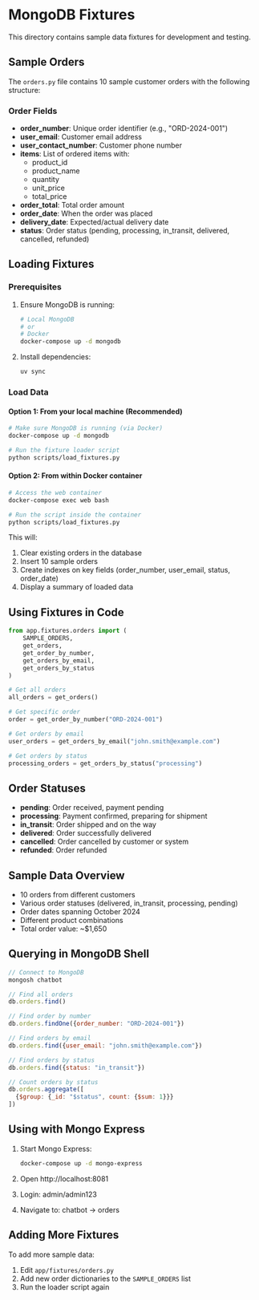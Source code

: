 # MongoDB Fixtures

This directory contains sample data fixtures for development and testing.

## Sample Orders

The `orders.py` file contains 10 sample customer orders with the following structure:

### Order Fields
- **order_number**: Unique order identifier (e.g., "ORD-2024-001")
- **user_email**: Customer email address
- **user_contact_number**: Customer phone number
- **items**: List of ordered items with:
  - product_id
  - product_name
  - quantity
  - unit_price
  - total_price
- **order_total**: Total order amount
- **order_date**: When the order was placed
- **delivery_date**: Expected/actual delivery date
- **status**: Order status (pending, processing, in_transit, delivered, cancelled, refunded)

## Loading Fixtures

### Prerequisites
1. Ensure MongoDB is running:
   ```bash
   # Local MongoDB
   # or
   # Docker
   docker-compose up -d mongodb
   ```

2. Install dependencies:
   ```bash
   uv sync
   ```

### Load Data

#### Option 1: From your local machine (Recommended)
```bash
# Make sure MongoDB is running (via Docker)
docker-compose up -d mongodb

# Run the fixture loader script
python scripts/load_fixtures.py
```

#### Option 2: From within Docker container
```bash
# Access the web container
docker-compose exec web bash

# Run the script inside the container
python scripts/load_fixtures.py
```

This will:
1. Clear existing orders in the database
2. Insert 10 sample orders
3. Create indexes on key fields (order_number, user_email, status, order_date)
4. Display a summary of loaded data

## Using Fixtures in Code

```python
from app.fixtures.orders import (
    SAMPLE_ORDERS,
    get_orders,
    get_order_by_number,
    get_orders_by_email,
    get_orders_by_status
)

# Get all orders
all_orders = get_orders()

# Get specific order
order = get_order_by_number("ORD-2024-001")

# Get orders by email
user_orders = get_orders_by_email("john.smith@example.com")

# Get orders by status
processing_orders = get_orders_by_status("processing")
```

## Order Statuses

- **pending**: Order received, payment pending
- **processing**: Payment confirmed, preparing for shipment
- **in_transit**: Order shipped and on the way
- **delivered**: Order successfully delivered
- **cancelled**: Order cancelled by customer or system
- **refunded**: Order refunded

## Sample Data Overview

- 10 orders from different customers
- Various order statuses (delivered, in_transit, processing, pending)
- Order dates spanning October 2024
- Different product combinations
- Total order value: ~$1,650

## Querying in MongoDB Shell

```javascript
// Connect to MongoDB
mongosh chatbot

// Find all orders
db.orders.find()

// Find order by number
db.orders.findOne({order_number: "ORD-2024-001"})

// Find orders by email
db.orders.find({user_email: "john.smith@example.com"})

// Find orders by status
db.orders.find({status: "in_transit"})

// Count orders by status
db.orders.aggregate([
  {$group: {_id: "$status", count: {$sum: 1}}}
])
```

## Using with Mongo Express

1. Start Mongo Express:
   ```bash
   docker-compose up -d mongo-express
   ```

2. Open http://localhost:8081
3. Login: admin/admin123
4. Navigate to: chatbot → orders

## Adding More Fixtures

To add more sample data:

1. Edit `app/fixtures/orders.py`
2. Add new order dictionaries to the `SAMPLE_ORDERS` list
3. Run the loader script again
